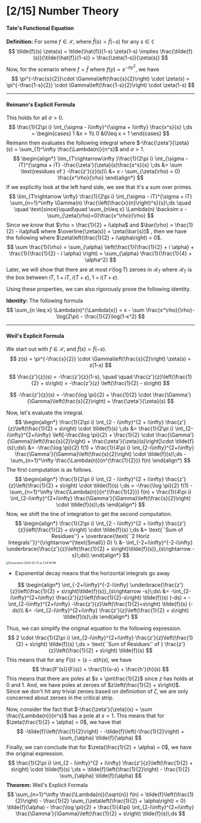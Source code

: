 # [2/15] Number Theory

#### Tate's Functional Equation

**Definition:** For some $f \in \mathcal{S}$, where $\hat{f}(s) = \hat{f}(-s)$ for any $s \in \mathbb{C}$
$$
\tilde{f}(s) \zeta(s) = \tilde{\hat{f}}(1-s) \zeta(1-s) \implies \frac{\tilde{f}(s)}{\tilde{\hat{f}}(1-s)} = \frac{\zeta(1-s)}{\zeta(s)}
$$
Now, for the scenario where $f = \hat{f}$ where $f(y) = e^{-\pi y^2}$, we have
$$
\pi^{-\frac{s}{2}}\cdot  \Gamma\left(\frac{s}{2}\right) \cdot \zeta(s) = \pi^{-\frac{1-s}{2}} \cdot \Gamma\left(\frac{1-s}{2}\right) \cdot \zeta(1-s)
$$

---

#### Reimann's Explicit Formula

This holds for all $\sigma > 0$. 
$$
\frac{1}{2\pi i} \int_{\sigma - i\infty}^{\sigma + i\infty} \frac{x^s}{s} \;ds = \begin{cases}
1 &x > 1\\
0 &0\leq x < 1
\end{cases}
$$
Reimann then evaluates the following integral where $-\frac{\zeta'}{\zeta}(s) = \sum_{1}^\infty \frac{\Lambda(n)}{n^s}$ and $\sigma > 1$. 
$$
\begin{align*}
\lim_{T\rightarrow\infty }\frac{1}{2\pi i} \int_{\sigma - iT}^{\sigma + iT} -\frac{\zeta'}{\zeta}(s)\frac{x^s}{s} \;ds &= \sum \text{residues of } -\frac{z'}{z}(s)\\
&= x - \sum_{\zeta(\rho) = 0} \frac{x^\rho}{\rho}
\end{align*}
$$
If we explicitly look at the left hand side, we see that it's a sum over primes.
$$
\lim_{T\rightarrow \infty} \frac{1}{2\pi i} \int_{\sigma - iT}^{\sigma + iT} \sum_{n=1}^\infty \Gamma(n) \frac{\left(\frac{x}{n}\right)^s}{s}\;ds \quad \quad \text{since}\quad\quad \sum_{n\leq x} \Lambda(n) \backsim x - \sum_{\zeta(\rho)=0}\frac{x^\rho}{\rho}
$$
Since we know that $\rho = \frac{1}{2} + i\alpha$ and $\bar{\rho} = \frac{1}{2} - i\alpha$ where $\overline{\zeta(s)} = \zeta(\bar{s})$ , then we have the following where $\zeta\left(\frac{1}{2} + i\alpha\right) = 0$.
$$
\sum \frac{1}{\rho} = \sum_{\alpha} \left(\frac{1}{\frac{1}{2} + i \alpha} + \frac{1}{\frac{1}{2} - i \alpha} \right) = \sum_{\alpha} \frac{1}{\frac{1}{4} + \alpha^2}
$$
Later, we will show that there are at most $\mathcal{O}(\log T)$ zeroes in $\mathcal{R}_T$ where $\mathcal{R}_T$ is the box between $iT, \;1+iT, \;i(T+\epsilon),\;1+i(T+\epsilon)$. 

Using these properties, we can also rigorously prove the following identity.

**Identity:** The following formula
$$
\sum_{n \leq x} \Lambda(n)^{\Lambda(x)} = x - \sum \frac{x^\rho}{\rho}-\log(2\pi) - \frac{1}{2}\log(1-x^2)
$$

---

#### Weil's Explicit Formula

We start out with $f \in \mathcal{S}$, and $\tilde{f}(s) = \tilde{f}(-s)$. 
$$
z(s) = \pi^{-\frac{s}{2}} \cdot \Gamma\left(\frac{s}{2}\right) \zeta(s) = z(1-s)
$$

$$
\frac{z'}{z}(s) = -\frac{z'}{z}(1-s), \quad \quad \frac{z'}{z}\left(\frac{1}{2} + s\right) = -\frac{z'}{z} \left(\frac{1}{2} - s\right)
$$

$$
-\frac{z'}{z}(s) = -\frac{\log \pi}{2} + \frac{1}{2} \cdot \frac{\Gamma'}{\Gamma}\left(\frac{s}{2}\right) + \frac{\zeta'}{\zeta}(s)
$$

Now, let's evaluate the integral.
$$
\begin{align*}
\frac{1}{2\pi i} \int_{2 - i\infty}^{2 + i\infty} \frac{z'}{z}\left(\frac{1}{2} + s\right) \cdot \tilde{f}(s) \;ds &= \frac{1}{2\pi i} \int_{2-i\infty}^{2+i\infty} \left[-\frac{\log \pi}{2} + \frac{1}{2} \cdot \frac{\Gamma'}{\Gamma}\left(\frac{s}{2}\right) + \frac{\zeta'}{\zeta}(s)\right]\cdot \tilde{f}(s)\;ds\\
&= -\frac{\log \pi}{2} f(1) + \frac{1}{4\pi i} \int_{2-i\infty}^{2+i\infty} \frac{\Gamma'}{\Gamma}\left(\frac{s}{2}\right) \cdot \tilde{f}(s)\;ds - \sum_{n=1}^\infty \frac{\Lambda(n)}{n^{\frac{1}{2}}} f(n)
\end{align*}
$$
The first computation is as follows.
$$
\begin{align*}
\frac{1}{2\pi i} \int_{2 - i\infty}^{2 + i\infty} \frac{z'}{z}\left(\frac{1}{2} + s\right) \cdot \tilde{f}(s) \;ds = -\frac{\log \pi}{2} f(1) - \sum_{n=1}^\infty \frac{\Lambda(n)}{n^{\frac{1}{2}}} f(n) + \frac{1}{4\pi i} \int_{2-i\infty}^{2+i\infty} \frac{\Gamma'}{\Gamma}\left(\frac{s}{2}\right) \cdot \tilde{f}(s)\;ds
\end{align*}
$$
Now, we shift the line of integration to get the second computation.
$$
\begin{align*}
\frac{1}{2\pi i} \int_{2 - i\infty}^{2 + i\infty} \frac{z'}{z}\left(\frac{1}{2} + s\right) \cdot \tilde{f}(s) \;ds &= \text{``Sum of Residues''} + \overbrace{\text{``2 Horiz Integrals''}}^{\rightarrow^{\text{Small}} 0} \\
&- \int_{-2+i\infty}^{-2-i\infty} \underbrace{\frac{z'}{z}\left(\frac{1}{2} + s\right)\tilde{f}(s)}_{s\rightarrow -s}\;ds\\
\end{align*}
$$
<img src="/Users/connorli/Library/Application Support/typora-user-images/Screenshot 2024-02-15 at 3.24.18 PM.png" alt="Screenshot 2024-02-15 at 3.24.18 PM" style="zoom:50%;" />

- Exponential decay means that the horizontal integrals go away

$$
\begin{align*}
\int_{-2+i\infty}^{-2-i\infty} \underbrace{\frac{z'}{z}\left(\frac{1}{2} + s\right)\tilde{f}(s)}_{s\rightarrow -s}\;ds\ &= -\int_{2-i\infty}^{2+i\infty} \frac{z'}{z}\left(\frac{1}{2}-s\right) \tilde{f}(s) (-ds) = -\int_{2-i\infty}^{2+i\infty} -\frac{z'}{z}\left(\frac{1}{2}+s\right) \tilde{f}(s) (-ds)\\
&= -\int_{2-i\infty}^{2+i\infty} \frac{z'}{z}\left(\frac{1}{2} + s\right) \tilde{f}(s)\;ds
\end{align*}
$$

Thus, we can simplify the original equation to the following expression.
$$
2 \cdot \frac{1}{2\pi i} \int_{2-i\infty}^{2+i\infty} \frac{z'}{z}\left(\frac{1}{2} + s\right) \tilde{f}(s) \;ds = \text{``Sum of Residues'' of } \frac{z'}{z}\left(\frac{1}{2} + s\right) \tilde{f}(s)
$$
This means that for any $F(s) = (s-a)h(s)$, we have
$$
\frac{F'(s)}{F(s)} = \frac{1}{s-a} + \frac{h'}{h}(s)
$$
This means that there are poles at $s = \pm\frac{1}{2}$ since $z$ has holds at $0$ and $1$. And, we have poles at zeroes of $z\left(\frac{1}{2} + s\right)$. Since we don't hit any trivial zeroes based on definiotion of $\zeta$, we are only concerned about zeroes in the critical strip. 

Now, consider the fact that $-\frac{\zeta'}{\zeta}(s) = \sum \frac{\Lambda(n)}{n^s}$ has a pole at $s = 1$. This means that for $\zeta(\frac{1}{2} + \alpha) = 0$, we have that
$$
-\tilde{f}\left(\frac{1}{2}\right) - -\tilde{f}\left(-\frac{1}{2}\right) + \sum_{\alpha} \tilde{f}(\alpha)
$$
 Finally, we can conclude that for $\zeta(\frac{1}{2} + \alpha) = 0$, we have the original expression.
$$
\frac{1}{2\pi i} \int_{2 - i\infty}^{2 + i\infty} \frac{z'}{z}\left(\frac{1}{2} + s\right) \cdot \tilde{f}(s) \;ds = \tilde{f}\left(\frac{1}{2}\right) - \frac{1}{2} \sum_{\alpha} \tilde{f}(\alpha)
$$
**Theorem:** Weil's Explicit Formala
$$
\sum_{n=1}^\infty \frac{\Lambda(n)}{\sqrt{n}} f(n) = \tilde{f}\left(\frac{1}{2}\right) - \frac{1}{2} \sum_{\zeta\left(\frac{1}{2} + \alpha\right) = 0} \tilde{f}(\alpha) - \frac{\log \pi}{2} + \frac{1}{4\pi} \int_{2-i\infty}^{2+i\infty} \frac{\Gamma'}{\Gamma}\left(\frac{1}{2} + s\right) \tilde{f}(s)\;ds
$$

